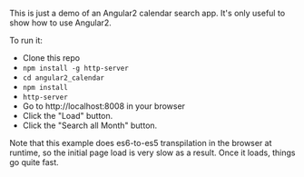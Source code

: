 This is just a demo of an Angular2 calendar search app. It's only useful to show how to use Angular2.

To run it:

 - Clone this repo
 - `npm install -g http-server`
 - `cd angular2_calendar`
 - `npm install`
 - `http-server`
 - Go to http://localhost:8008 in your browser
 - Click the "Load" button.
 - Click the "Search all Month" button.

Note that this example does es6-to-es5 transpilation in the browser at runtime, so the initial page load is very slow as a result. Once it loads, things go quite fast.
